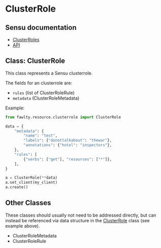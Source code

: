 # ClusterRole

## Sensu documentation

  * [ClusterRoles](https://docs.sensu.io/sensu-go/latest/operations/control-access/rbac/#cluster-roles)
  * [API](https://docs.sensu.io/sensu-go/latest/api/core/cluster-roles/)

## Class: ClusterRole

This class represents a Sensu clusterrole.  

The fields for an clusterrole are:

  * `rules` (list of ClusterRoleRule)
  * `metadata` (ClusterRoleMetadata)

Example:

```python
from fawlty.resource.clusterrole import ClusterRole

data = {
    "metadata": {
        "name": "test",
        "labels": {"donottalkabout": "thewar"},
        "annotations": {"hotel": "inspectors"},
    }, 
    "rules": [
        {"verbs": ["get"], "resources": ["*"]},
    ],
}

a = ClusterRole(**data)
a.set_client(my_client)
a.create()
```

## Other Classes

These classes should usually not need to be addressed directly, but can instead be referenced via data structure in the [ClusterRole](#class_clusterrole) class (see example above).

  * ClusterRoleMetadata
  * ClusterRoleRule
